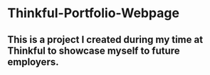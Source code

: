 # Thinkful-Portfolio-Webpage

## This is a project I created during my time at Thinkful to showcase myself to future employers.